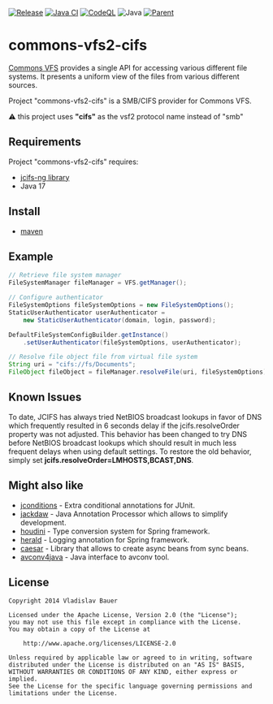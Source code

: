 [![Release](https://jitpack.io/v/umjammer/commons-vfs2-cifs.svg)](https://jitpack.io/#umjammer/commons-vfs2-cifs)
[![Java CI](https://github.com/umjammer/commons-vfs2-cifs/actions/workflows/maven.yml/badge.svg)](https://github.com/umjammer/commons-vfs2-cifs/actions/workflows/maven.yml)
[![CodeQL](https://github.com/umjammer/commons-vfs2-cifs/actions/workflows/codeql-analysis.yml/badge.svg)](https://github.com/umjammer/commons-vfs2-cifs/actions/workflows/codeql-analysis.yml)
![Java](https://img.shields.io/badge/Java-17-b07219)
[![Parent](https://img.shields.io/badge/Parent-vavi--apps--fuse-pink)](https://github.com/umjammer/vavi-apps-fuse)

# commons-vfs2-cifs

[Commons VFS](http://commons.apache.org/proper/commons-vfs/) provides a single API for accessing various different file systems. It presents a uniform view of the files from various different sources.

Project "commons-vfs2-cifs" is a SMB/CIFS provider for Commons VFS.

⚠ this project uses **"cifs"** as the vsf2 protocol name instead of "smb"

## Requirements

Project "commons-vfs2-cifs" requires:
* [jcifs-ng library](https://github.com/AgNO3/jcifs-ng)
* Java 17

## Install

* [maven](https://jitpack.io/#umjammer/commons-vfs2-cifs)

## Example

```java
// Retrieve file system manager
FileSystemManager fileManager = VFS.getManager();

// Configure authenticator
FileSystemOptions fileSystemOptions = new FileSystemOptions();
StaticUserAuthenticator userAuthenticator =
    new StaticUserAuthenticator(domain, login, password);

DefaultFileSystemConfigBuilder.getInstance()
    .setUserAuthenticator(fileSystemOptions, userAuthenticator);

// Resolve file object file from virtual file system
String uri = "cifs://fs/Documents";
FileObject fileObject = fileManager.resolveFile(uri, fileSystemOptions);
```

## Known Issues

To date, JCIFS has always tried NetBIOS broadcast lookups in favor of DNS which frequently resulted in 6 seconds
delay  if the jcifs.resolveOrder property was not adjusted. This behavior has been changed to try  DNS before NetBIOS
broadcast lookups which should result in much less frequent delays when using default settings. To restore the old
behavior, simply set **jcifs.resolveOrder=LMHOSTS,BCAST,DNS**.

## Might also like

* [jconditions](https://github.com/vbauer/jconditions) - Extra conditional annotations for JUnit.
* [jackdaw](https://github.com/vbauer/jackdaw) - Java Annotation Processor which allows to simplify development.
* [houdini](https://github.com/vbauer/houdini) - Type conversion system for Spring framework.
* [herald](https://github.com/vbauer/herald) - Logging annotation for Spring framework.
* [caesar](https://github.com/vbauer/caesar) - Library that allows to create async beans from sync beans.
* [avconv4java](https://github.com/vbauer/avconv4java) - Java interface to avconv tool.

## License

```
Copyright 2014 Vladislav Bauer

Licensed under the Apache License, Version 2.0 (the "License");
you may not use this file except in compliance with the License.
You may obtain a copy of the License at

    http://www.apache.org/licenses/LICENSE-2.0

Unless required by applicable law or agreed to in writing, software
distributed under the License is distributed on an "AS IS" BASIS,
WITHOUT WARRANTIES OR CONDITIONS OF ANY KIND, either express or implied.
See the License for the specific language governing permissions and
limitations under the License.
```
